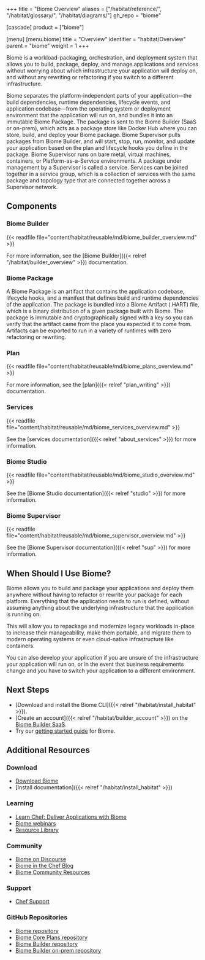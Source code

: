 +++
title = "Biome Overview"
aliases = ["/habitat/reference/", "/habitat/glossary/", "/habitat/diagrams/"]
gh_repo = "biome"

[cascade]
  product = ["biome"]

[menu]
  [menu.biome]
    title = "Overview"
    identifier = "habitat/Overview"
    parent = "biome"
    weight = 1
+++

Biome is a workload-packaging, orchestration, and deployment system that allows you to build, package, deploy, and manage applications and services without worrying about which infrastructure your application will deploy on, and without any rewriting or refactoring if you switch to a different infrastructure.

Biome separates the platform-independent parts of your application—the build dependencies, runtime dependencies, lifecycle events, and application codebase—from the operating system or deployment environment that the application will run on, and bundles it into an immutable Biome Package.
The package is sent to the Biome Builder (SaaS or on-prem), which acts as a package store like Docker Hub where you can store, build, and deploy your Biome package.
Biome Supervisor pulls packages from Biome Builder, and will start, stop, run, monitor, and update your application based on the plan and lifecycle hooks you define in the package.
Biome Supervisor runs on bare metal, virtual machines, containers, or Platform-as-a-Service environments.
A package under management by a Supervisor is called a service.
Services can be joined together in a service group, which is a collection of services with the same package and topology type that are connected together across a Supervisor network.

## Components

### Biome Builder

{{< readfile file="content/habitat/reusable/md/biome_builder_overview.md" >}}

For more information, see the [Biome Builder]({{< relref "/habitat/builder_overview" >}}) documentation.

### Biome Package

A Biome Package is an artifact that contains the application codebase, lifecycle hooks, and a manifest that defines build and runtime dependencies of the application.
The package is bundled into a Biome Artifact (.HART) file, which is a binary distribution of a given package built with Biome.
The package is immutable and cryptographically signed with a key so you can verify that the artifact came from the place you expected it to come from.
Artifacts can be exported to run in a variety of runtimes with zero refactoring or rewriting.

### Plan

{{< readfile file="content/habitat/reusable/md/biome_plans_overview.md" >}}

For more information, see the [plan]({{< relref "plan_writing" >}}) documentation.

### Services

{{< readfile file="content/habitat/reusable/md/biome_services_overview.md" >}}

See the [services documentation]({{< relref "about_services" >}}) for more information.

### Biome Studio

{{< readfile file="content/habitat/reusable/md/biome_studio_overview.md" >}}

See the [Biome Studio documentation]({{< relref "studio" >}}) for more information.

### Biome Supervisor

{{< readfile file="content/habitat/reusable/md/biome_supervisor_overview.md" >}}

See the [Biome Supervisor documentation]({{< relref "sup" >}}) for more information.

## When Should I Use Biome?

Biome allows you to build and package your applications and deploy them anywhere without having to refactor or rewrite your package for each platform.
Everything that the application needs to run is defined, without assuming anything about the underlying infrastructure that the application is running on.

This will allow you to repackage and modernize legacy workloads in-place to increase their manageability, make them portable, and migrate them to modern operating systems or even cloud-native infrastructure like containers.

You can also develop your application if you are unsure of the infrastructure your application will run on, or in the event that business requirements change and you have to switch your application to a different environment.

## Next Steps

- [Download and install the Biome CLI]({{< relref "/habitat/install_habitat" >}}).
- [Create an account]({{< relref "/habitat/builder_account" >}}) on the [Biome Builder SaaS](https://bldr.habitat.sh).
- Try our [getting started guide](get_started) for Biome.

## Additional Resources

### Download

- [Download Biome](https://www.chef.io/downloads/tools/habitat)
- [Install documentation]({{< relref "/habitat/install_habitat" >}})

### Learning

- [Learn Chef: Deliver Applications with Biome](https://learn.chef.io/courses/course-v1:chef+Biome101+Perpetual/about)
- [Biome webinars](https://www.chef.io/webinars?products=chef-habitat&page=1)
- [Resource Library](https://www.chef.io/resources?products=chef-habitat&page=1)

### Community

- [Biome on Discourse](https://discourse.chef.io/c/habitat/12)
- [Biome in the Chef Blog](https://www.chef.io/blog/category/chef-habitat)
- [Biome Community Resources](https://community.chef.io/tools/chef-habitat)

### Support

- [Chef Support](https://www.chef.io/support)

### GitHub Repositories

- [Biome repository](https://github.com/biome-sh/biome)
- [Biome Core Plans repository](https://github.com/habitat-sh/core-plans)
- [Biome Builder repository](https://github.com/biome-sh/builder)
- [Biome Builder on-prem repository](https://github.com/biome-sh/on-prem-builder)

